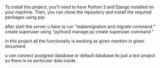 To install this project, you'll need to have Python 3 and Django installed on your machine. Then, you can clone the repository and install the required packages using pip:

after start the server u have to run "makemigration and migrate command "
create superuser using "python3 manage.py create superuser command "

in this project all the functionaity is working as given mention in given document.

u can connect postgrest database or default database  its just a test project so there is no perticular data inside .
